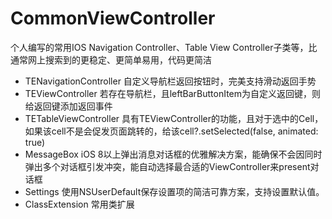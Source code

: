 # CommonViewController
个人编写的常用IOS Navigation Controller、Table View Controller子类等，比通常网上搜索到的更稳定、更简单易用，代码更简洁

- TENavigationController 自定义导航栏返回按钮时，完美支持滑动返回手势
- TEViewController 若存在导航栏，且leftBarButtonItem为自定义返回键，则给返回键添加返回事件
- TETableViewController 具有TEViewController的功能，且对于选中的Cell，如果该cell不是会促发页面跳转的，给该cell?.setSelected(false, animated: true)
- MessageBox iOS 8以上弹出消息对话框的优雅解决方案，能确保不会因同时弹出多个对话框引发冲突，能自动选择最合适的ViewController来present对话框
- Settings 使用NSUserDefault保存设置项的简洁可靠方案，支持设置默认值。
- ClassExtension 常用类扩展
